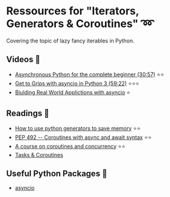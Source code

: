 # Ressources for "Iterators, Generators & Coroutines" :loop:
Covering the topic of lazy fancy iterables in Python.

## Videos :movie_camera:
- [Asynchronous Python for the complete beginner (30:57)](https://www.youtube.com/watch?v=iG6fr81xHKA) :star::star:
- [Get to Grips with asyncio in Python 3 (59:22)](https://youtu.be/M-UcUs7IMIM) :star::star::star:
- [Biulding Real World Applictions with asyncio](https://www.youtube.com/watch?v=Aoh_yoiEtv8) :star:

## Readings :notebook:
- [How to use python generators to save memory](http://letstalkdata.com/2015/05/how-to-use-python-generators-to-save-memory/) :star::star:
- [PEP 492 -- Coroutines with async and await syntax](https://www.python.org/dev/peps/pep-0492/) :star::star:
- [A course on coroutines and concurrency](http://dabeaz.com/coroutines/) :star::star:
- [Tasks & Coroutines](https://docs.python.org/3/library/asyncio-task.html)

## Useful Python Packages :rocket:
- [asyncio](https://docs.python.org/3/library/asyncio.html)

